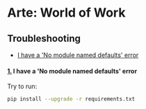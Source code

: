 # Arte: World of Work
## Troubleshooting 
- [I have a 'No module named defaults' error](#wiki-troubleshooting_1)

#### <a name='troubleshoot' href="wiki-troubleshooting_1">1.</a> I have a 'No module named defaults' error 
Try to run:
```sh
pip install --upgrade -r requirements.txt
```
